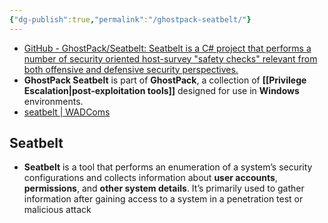 ```yaml
---
{"dg-publish":true,"permalink":"/ghostpack-seatbelt/"}
---
```


- [GitHub - GhostPack/Seatbelt: Seatbelt is a C# project that performs a number of security oriented host-survey "safety checks" relevant from both offensive and defensive security perspectives.](https://github.com/GhostPack/Seatbelt)
- **GhostPack Seatbelt** is part of **GhostPack**, a collection of **[[Privilege Escalation\|post-exploitation tools]]** designed for use in **Windows** environments.
- [seatbelt \| WADComs](https://wadcoms.github.io/wadcoms/Seatbelt/?utm_source=chatgpt.com)


    
## Seatbelt

- **Seatbelt** is a tool that performs an enumeration of a system’s security configurations and collects information about **user accounts**, **permissions**, and **other system details**. It’s primarily used to gather information after gaining access to a system in a penetration test or malicious attack